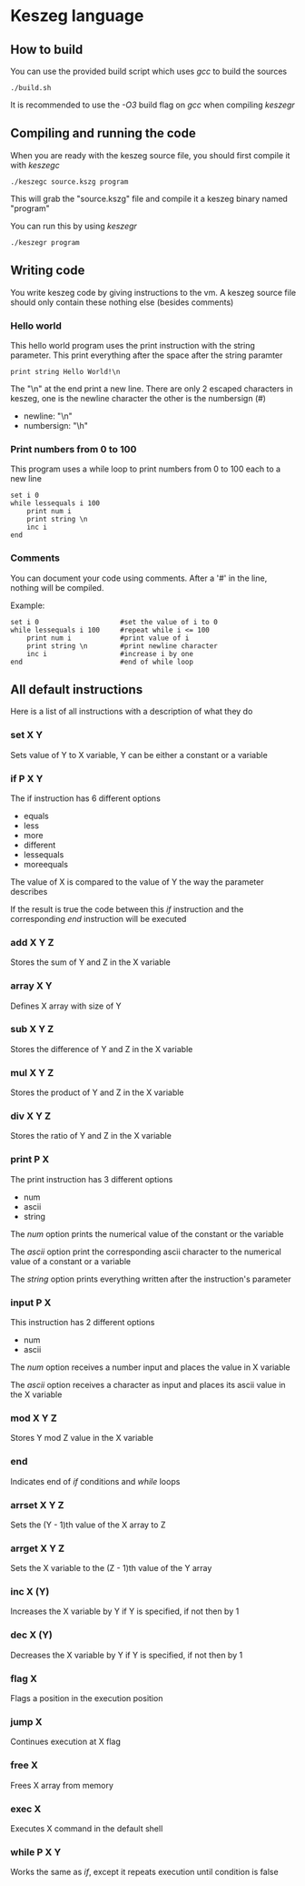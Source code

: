 # Keszeg language
## How to build
You can use the provided build script which uses *gcc* to build the sources

`./build.sh`

It is recommended to use the *-O3* build flag on *gcc* when compiling *keszegr*

## Compiling and running the code
When you are ready with the keszeg source file, you should first compile it with *keszegc*

`./keszegc source.kszg program`

This will grab the "source.kszg" file and compile it a keszeg binary named "program"

You can run this by using *keszegr*

`./keszegr program`

## Writing code
You write keszeg code by giving instructions to the vm. A keszeg source file should only contain these nothing else (besides comments)

### Hello world
This hello world program uses the print instruction with the string parameter. This print everything after the space after the string paramter

`print string Hello World!\n`

The "\n" at the end print a new line. There are only 2 escaped characters in keszeg, one is the newline character the other is the numbersign (#)

- newline: "\n"
- numbersign: "\h"

### Print numbers from 0 to 100
This program uses a while loop to print numbers from 0 to 100 each to a new line

```
set i 0
while lessequals i 100
    print num i
    print string \n
    inc i
end
```

### Comments
You can document your code using comments. After a '#' in the line, nothing will be compiled.

Example:

```
set i 0                    #set the value of i to 0
while lessequals i 100     #repeat while i <= 100
    print num i            #print value of i
    print string \n        #print newline character
    inc i                  #increase i by one
end                        #end of while loop
```

## All default instructions
Here is a list of all instructions with a description of what they do

### set X Y
Sets value of Y to X variable, Y can be either a constant or a variable
### if P X Y
The if instruction has 6 different options
- equals
- less
- more
- different
- lessequals
- moreequals

The value of X is compared to the value of Y the way the parameter describes

If the result is true the code between this *if* instruction and the corresponding *end* instruction will be executed
### add X Y Z
Stores the sum of Y and Z in the X variable
### array X Y
Defines X array with size of Y
### sub X Y Z
Stores the difference of Y and Z in the X variable
### mul X Y Z
Stores the product of Y and Z in the X variable
### div X Y Z
Stores the ratio of Y and Z in the X variable
### print P X
The print instruction has 3 different options
- num
- ascii
- string

The *num* option prints the numerical value of the constant or the variable

The *ascii* option print the corresponding ascii character to the numerical value of a constant or a variable

The *string* option prints everything written after the instruction's parameter
### input P X
This instruction has 2 different options
- num
- ascii

The *num* option receives a number input and places the value in X variable

The *ascii* option receives a character as input and places its ascii value in the X variable
### mod X Y Z
Stores Y mod Z value in the X variable
### end
Indicates end of *if* conditions and *while* loops
### arrset X Y Z
Sets the (Y - 1)th value of the X array to Z
### arrget X Y Z
Sets the X variable to the (Z - 1)th value of the Y array
### inc X (Y)
Increases the X variable by Y if Y is specified, if not then by 1
### dec X (Y)
Decreases the X variable by Y if Y is specified, if not then by 1
### flag X
Flags a position in the execution position
### jump X
Continues execution at X flag
### free X
Frees X array from memory
### exec X
Executes X command in the default shell
### while P X Y
Works the same as *if*, except it repeats execution until condition is false